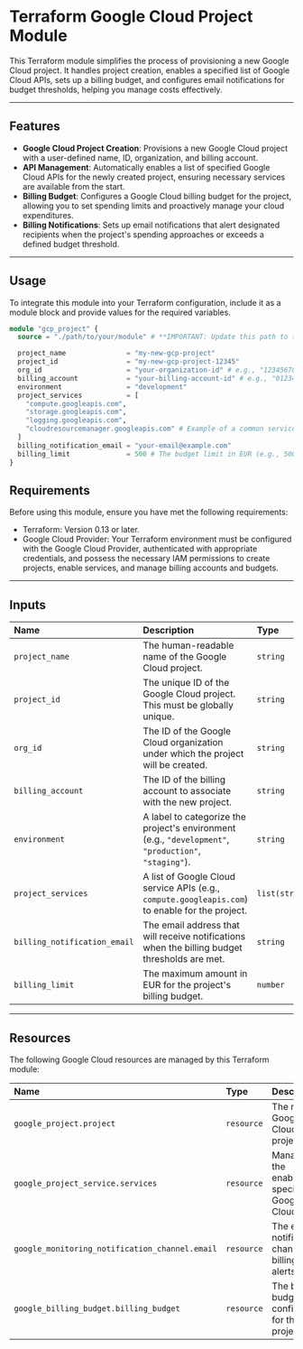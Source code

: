 # Terraform Google Cloud Project Module

This Terraform module simplifies the process of provisioning a new Google Cloud project. It handles project creation, enables a specified list of Google Cloud APIs, sets up a billing budget, and configures email notifications for budget thresholds, helping you manage costs effectively.

---

## Features

* **Google Cloud Project Creation**: Provisions a new Google Cloud project with a user-defined name, ID, organization, and billing account.
* **API Management**: Automatically enables a list of specified Google Cloud APIs for the newly created project, ensuring necessary services are available from the start.
* **Billing Budget**: Configures a Google Cloud billing budget for the project, allowing you to set spending limits and proactively manage your cloud expenditures.
* **Billing Notifications**: Sets up email notifications that alert designated recipients when the project's spending approaches or exceeds a defined budget threshold.

---

## Usage

To integrate this module into your Terraform configuration, include it as a module block and provide values for the required variables.

```terraform
module "gcp_project" {
  source = "./path/to/your/module" # **IMPORTANT: Update this path to the actual location of your module**

  project_name               = "my-new-gcp-project"
  project_id                 = "my-new-gcp-project-12345"
  org_id                     = "your-organization-id" # e.g., "123456789012"
  billing_account            = "your-billing-account-id" # e.g., "012345-ABCDEF-GHIJKL"
  environment                = "development"
  project_services           = [
    "compute.googleapis.com",
    "storage.googleapis.com",
    "logging.googleapis.com",
    "cloudresourcemanager.googleapis.com" # Example of a common service
  ]
  billing_notification_email = "your-email@example.com"
  billing_limit              = 500 # The budget limit in EUR (e.g., 500 will set a budget of 500 EUR)
}
```

## Requirements
Before using this module, ensure you have met the following requirements:

* Terraform: Version 0.13 or later.
* Google Cloud Provider: Your Terraform environment must be configured with the Google Cloud Provider, authenticated with appropriate credentials, and possess the necessary IAM permissions to create projects, enable services, and manage billing accounts and budgets.

---

## Inputs

| Name                           | Description                                                                 | Type           | Default | Required |
| :----------------------------- | :-------------------------------------------------------------------------- | :------------- | :------ | :------- |
| `project_name`                 | The human-readable name of the Google Cloud project.                        | `string`       | n/a     | yes      |
| `project_id`                   | The unique ID of the Google Cloud project. This must be globally unique.    | `string`       | n/a     | yes      |
| `org_id`                       | The ID of the Google Cloud organization under which the project will be created. | `string`       | n/a     | yes      |
| `billing_account`              | The ID of the billing account to associate with the new project.            | `string`       | n/a     | yes      |
| `environment`                  | A label to categorize the project's environment (e.g., `"development"`, `"production"`, `"staging"`). | `string`       | n/a     | yes      |
| `project_services`             | A list of Google Cloud service APIs (e.g., `compute.googleapis.com`) to enable for the project. | `list(string)` | `[]`    | yes      |
| `billing_notification_email`   | The email address that will receive notifications when the billing budget thresholds are met. | `string`       | n/a     | yes      |
| `billing_limit`                | The maximum amount in EUR for the project's billing budget.                 | `number`       | n/a     | yes      |


---

## Resources

The following Google Cloud resources are managed by this Terraform module:

| Name                                           | Type       | Description                                              |
| :--------------------------------------------- | :--------- | :------------------------------------------------------- |
| `google_project.project`                       | `resource` | The main Google Cloud project.                           |
| `google_project_service.services`              | `resource` | Manages the enabling of specified Google Cloud APIs.     |
| `google_monitoring_notification_channel.email` | `resource` | The email notification channel for billing alerts.       |
| `google_billing_budget.billing_budget`         | `resource` | The billing budget configured for the project.           |
